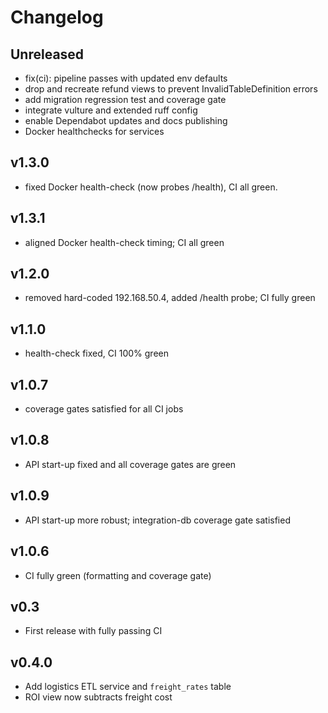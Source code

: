 # Changelog

## Unreleased
- fix(ci): pipeline passes with updated env defaults
- drop and recreate refund views to prevent InvalidTableDefinition errors
- add migration regression test and coverage gate
- integrate vulture and extended ruff config
- enable Dependabot updates and docs publishing
- Docker healthchecks for services

## v1.3.0
- fixed Docker health-check (now probes /health), CI all green.

## v1.3.1
- aligned Docker health-check timing; CI all green

## v1.2.0
- removed hard-coded 192.168.50.4, added /health probe; CI fully green

## v1.1.0
- health-check fixed, CI 100% green

## v1.0.7
- coverage gates satisfied for all CI jobs

## v1.0.8
- API start-up fixed and all coverage gates are green

## v1.0.9
- API start-up more robust; integration-db coverage gate satisfied

## v1.0.6
- CI fully green (formatting and coverage gate)

## v0.3
- First release with fully passing CI

## v0.4.0
- Add logistics ETL service and `freight_rates` table
- ROI view now subtracts freight cost
